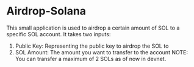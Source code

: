 # Airdrop-Solana
This small application is used to airdrop a certain amount of SOL to a specific SOL account.
It takes two inputs:
1. Public Key: Representing the public key to airdrop the SOL to
2. SOL Amount: The amount you want to transfer to the account
NOTE: You can transfer a maximum of 2 SOLs as of now in devnet.
